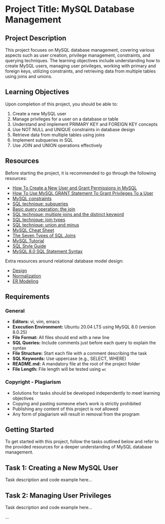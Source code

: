 # Project Title: MySQL Database Management

## Project Description

This project focuses on MySQL database management, covering various aspects such as user creation, privilege management, constraints, and querying techniques. The learning objectives include understanding how to create MySQL users, managing user privileges, working with primary and foreign keys, utilizing constraints, and retrieving data from multiple tables using joins and unions.

## Learning Objectives

Upon completion of this project, you should be able to:

1. Create a new MySQL user
2. Manage privileges for a user on a database or table
3. Understand and implement PRIMARY KEY and FOREIGN KEY concepts
4. Use NOT NULL and UNIQUE constraints in database design
5. Retrieve data from multiple tables using joins
6. Implement subqueries in SQL
7. Use JOIN and UNION operations effectively

## Resources

Before starting the project, it is recommended to go through the following resources:

- [How To Create a New User and Grant Permissions in MySQL](link)
- [How To Use MySQL GRANT Statement To Grant Privileges To a User](link)
- [MySQL constraints](link)
- [SQL technique: subqueries](link)
- [Basic query operation: the join](link)
- [SQL technique: multiple joins and the distinct keyword](link)
- [SQL technique: join types](link)
- [SQL technique: union and minus](link)
- [MySQL Cheat Sheet](link)
- [The Seven Types of SQL Joins](link)
- [MySQL Tutorial](link)
- [SQL Style Guide](link)
- [MySQL 8.0 SQL Statement Syntax](link)

Extra resources around relational database model design:

- [Design](link)
- [Normalization](link)
- [ER Modeling](link)

## Requirements

### General

- **Editors:** vi, vim, emacs
- **Execution Environment:** Ubuntu 20.04 LTS using MySQL 8.0 (version 8.0.25)
- **File Format:** All files should end with a new line
- **SQL Queries:** Include comments just before each query to explain the syntax
- **File Structure:** Start each file with a comment describing the task
- **SQL Keywords:** Use uppercase (e.g., SELECT, WHERE)
- **README.md:** A mandatory file at the root of the project folder
- **File Length:** File length will be tested using `wc`

### Copyright - Plagiarism

- Solutions for tasks should be developed independently to meet learning objectives
- Copying and pasting someone else’s work is strictly prohibited
- Publishing any content of this project is not allowed
- Any form of plagiarism will result in removal from the program

## Getting Started

To get started with this project, follow the tasks outlined below and refer to the provided resources for a deeper understanding of MySQL database management.

## Task 1: Creating a New MySQL User

Task description and code example here...

## Task 2: Managing User Privileges

Task description and code example here...

...
